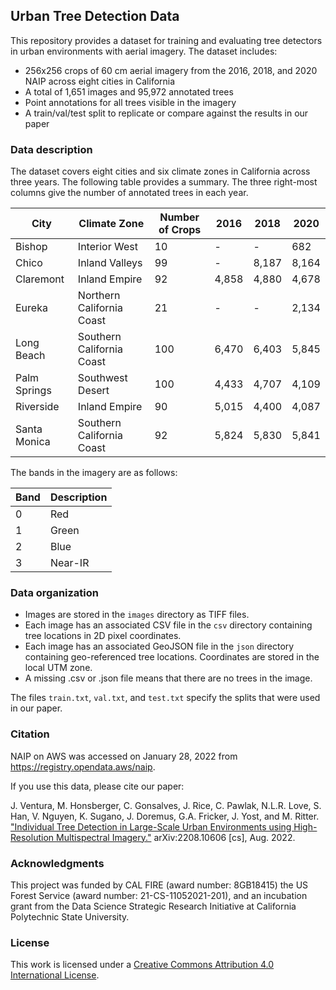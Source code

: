 ## Urban Tree Detection Data ##

This repository provides a dataset for training and evaluating tree detectors in urban environments with aerial imagery.  The dataset includes:

* 256x256 crops of 60 cm aerial imagery from the 2016, 2018, and 2020 NAIP across eight cities in California
* A total of 1,651 images and 95,972 annotated trees 
* Point annotations for all trees visible in the imagery
* A train/val/test split to replicate or compare against the results in our paper

### Data description ###

The dataset covers eight cities and six climate zones in California across three years.  The following table provides a summary.  The three right-most columns give the number of annotated trees in each year.

| City         | Climate Zone              | Number of Crops |  2016 |  2018 |  2020 |
|--------------|---------------------------|-----------------|-------|-------|-------|
| Bishop       | Interior West             |              10 |     - |     - |   682 |
| Chico        | Inland Valleys            |              99 |     - | 8,187 | 8,164 |
| Claremont    | Inland Empire             |              92 | 4,858 | 4,880 | 4,678 |
| Eureka       | Northern California Coast |              21 |     - |     - | 2,134 |
| Long Beach   | Southern California Coast |             100 | 6,470 | 6,403 | 5,845 |
| Palm Springs | Southwest Desert          |             100 | 4,433 | 4,707 | 4,109 |
| Riverside    | Inland Empire             |              90 | 5,015 | 4,400 | 4,087 |
| Santa Monica | Southern California Coast |              92 | 5,824 | 5,830 | 5,841 |

The bands in the imagery are as follows:

| Band | Description |
|------|-------------|
|    0 | Red         |
|    1 | Green       |
|    2 | Blue        |
|    3 | Near-IR     |

### Data organization ###

* Images are stored in the `images` directory as TIFF files.
* Each image has an associated CSV file in the `csv` directory containing tree locations in 2D pixel coordinates.
* Each image has an associated GeoJSON file in the `json` directory containing geo-referenced tree locations.  Coordinates are stored in the local UTM zone.
* A missing .csv or .json file means that there are no trees in the image.

The files `train.txt`, `val.txt`, and `test.txt` specify the splits that were used in our paper.

### Citation ###

NAIP on AWS was accessed on January 28, 2022 from https://registry.opendata.aws/naip.

If you use this data, please cite our paper:

J. Ventura, M. Honsberger, C. Gonsalves, J. Rice, C. Pawlak, N.L.R. Love, S. Han, V. Nguyen, K. Sugano, J. Doremus, G.A. Fricker, J. Yost, and M. Ritter. ["Individual Tree Detection in Large-Scale Urban Environments using High-Resolution Multispectral Imagery."](https://doi.org/10.48550/arXiv.2208.10607)  arXiv:2208.10606 [cs], Aug. 2022.

### Acknowledgments ###

This project was funded by CAL FIRE (award number: 8GB18415) the US Forest Service (award number: 21-CS-11052021-201), and an incubation grant from the Data Science Strategic Research Initiative at California Polytechnic State University.

### License ###

This work is licensed under a [Creative Commons Attribution 4.0 International License](http://creativecommons.org/licenses/by/4.0/).
